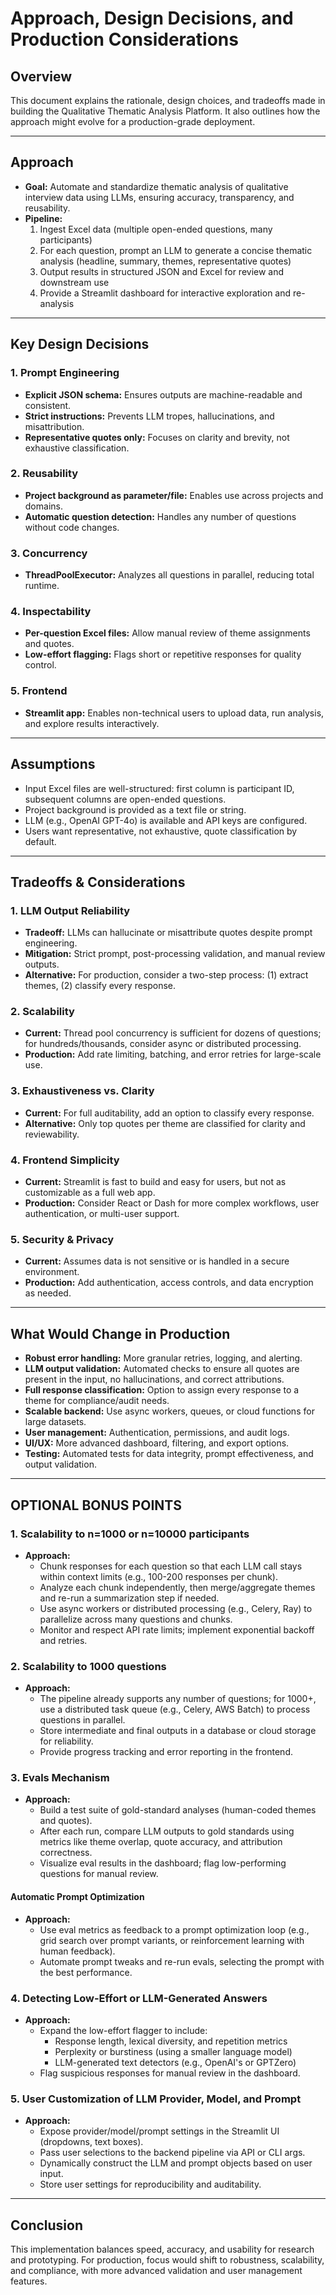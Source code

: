 # Approach, Design Decisions, and Production Considerations

## Overview
This document explains the rationale, design choices, and tradeoffs made in building the Qualitative Thematic Analysis Platform. It also outlines how the approach might evolve for a production-grade deployment.

---

## Approach
- **Goal:** Automate and standardize thematic analysis of qualitative interview data using LLMs, ensuring accuracy, transparency, and reusability.
- **Pipeline:**
  1. Ingest Excel data (multiple open-ended questions, many participants)
  2. For each question, prompt an LLM to generate a concise thematic analysis (headline, summary, themes, representative quotes)
  3. Output results in structured JSON and Excel for review and downstream use
  4. Provide a Streamlit dashboard for interactive exploration and re-analysis

---

## Key Design Decisions

### 1. **Prompt Engineering**
- **Explicit JSON schema:** Ensures outputs are machine-readable and consistent.
- **Strict instructions:** Prevents LLM tropes, hallucinations, and misattribution.
- **Representative quotes only:** Focuses on clarity and brevity, not exhaustive classification.

### 2. **Reusability**
- **Project background as parameter/file:** Enables use across projects and domains.
- **Automatic question detection:** Handles any number of questions without code changes.

### 3. **Concurrency**
- **ThreadPoolExecutor:** Analyzes all questions in parallel, reducing total runtime.

### 4. **Inspectability**
- **Per-question Excel files:** Allow manual review of theme assignments and quotes.
- **Low-effort flagging:** Flags short or repetitive responses for quality control.

### 5. **Frontend**
- **Streamlit app:** Enables non-technical users to upload data, run analysis, and explore results interactively.

---

## Assumptions
- Input Excel files are well-structured: first column is participant ID, subsequent columns are open-ended questions.
- Project background is provided as a text file or string.
- LLM (e.g., OpenAI GPT-4o) is available and API keys are configured.
- Users want representative, not exhaustive, quote classification by default.

---

## Tradeoffs & Considerations

### 1. **LLM Output Reliability**
- **Tradeoff:** LLMs can hallucinate or misattribute quotes despite prompt engineering.
- **Mitigation:** Strict prompt, post-processing validation, and manual review outputs.
- **Alternative:** For production, consider a two-step process: (1) extract themes, (2) classify every response.

### 2. **Scalability**
- **Current:** Thread pool concurrency is sufficient for dozens of questions; for hundreds/thousands, consider async or distributed processing.
- **Production:** Add rate limiting, batching, and error retries for large-scale use.

### 3. **Exhaustiveness vs. Clarity**
- **Current:** For full auditability, add an option to classify every response.
- **Alternative:** Only top quotes per theme are classified for clarity and reviewability.

### 4. **Frontend Simplicity**
- **Current:** Streamlit is fast to build and easy for users, but not as customizable as a full web app.
- **Production:** Consider React or Dash for more complex workflows, user authentication, or multi-user support.

### 5. **Security & Privacy**
- **Current:** Assumes data is not sensitive or is handled in a secure environment.
- **Production:** Add authentication, access controls, and data encryption as needed.

---

## What Would Change in Production
- **Robust error handling:** More granular retries, logging, and alerting.
- **LLM output validation:** Automated checks to ensure all quotes are present in the input, no hallucinations, and correct attributions.
- **Full response classification:** Option to assign every response to a theme for compliance/audit needs.
- **Scalable backend:** Use async workers, queues, or cloud functions for large datasets.
- **User management:** Authentication, permissions, and audit logs.
- **UI/UX:** More advanced dashboard, filtering, and export options.
- **Testing:** Automated tests for data integrity, prompt effectiveness, and output validation.

---

## OPTIONAL BONUS POINTS

### 1. **Scalability to n=1000 or n=10000 participants**
- **Approach:**
  - Chunk responses for each question so that each LLM call stays within context limits (e.g., 100-200 responses per chunk).
  - Analyze each chunk independently, then merge/aggregate themes and re-run a summarization step if needed.
  - Use async workers or distributed processing (e.g., Celery, Ray) to parallelize across many questions and chunks.
  - Monitor and respect API rate limits; implement exponential backoff and retries.

### 2. **Scalability to 1000 questions**
- **Approach:**
  - The pipeline already supports any number of questions; for 1000+, use a distributed task queue (e.g., Celery, AWS Batch) to process questions in parallel.
  - Store intermediate and final outputs in a database or cloud storage for reliability.
  - Provide progress tracking and error reporting in the frontend.

### 3. **Evals Mechanism**
- **Approach:**
  - Build a test suite of gold-standard analyses (human-coded themes and quotes).
  - After each run, compare LLM outputs to gold standards using metrics like theme overlap, quote accuracy, and attribution correctness.
  - Visualize eval results in the dashboard; flag low-performing questions for manual review.

#### **Automatic Prompt Optimization**
- **Approach:**
  - Use eval metrics as feedback to a prompt optimization loop (e.g., grid search over prompt variants, or reinforcement learning with human feedback).
  - Automate prompt tweaks and re-run evals, selecting the prompt with the best performance.

### 4. **Detecting Low-Effort or LLM-Generated Answers**
- **Approach:**
  - Expand the low-effort flagger to include:
    - Response length, lexical diversity, and repetition metrics
    - Perplexity or burstiness (using a smaller language model)
    - LLM-generated text detectors (e.g., OpenAI's or GPTZero)
  - Flag suspicious responses for manual review in the dashboard.

### 5. **User Customization of LLM Provider, Model, and Prompt**
- **Approach:**
  - Expose provider/model/prompt settings in the Streamlit UI (dropdowns, text boxes).
  - Pass user selections to the backend pipeline via API or CLI args.
  - Dynamically construct the LLM and prompt objects based on user input.
  - Store user settings for reproducibility and auditability.

---

## Conclusion
This implementation balances speed, accuracy, and usability for research and prototyping. For production, focus would shift to robustness, scalability, and compliance, with more advanced validation and user management features. 

